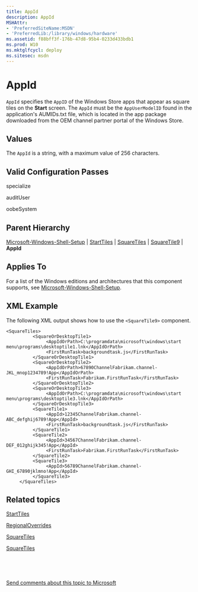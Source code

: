 ```yaml
---
title: AppId
description: AppId
MSHAttr:
- 'PreferredSiteName:MSDN'
- 'PreferredLib:/library/windows/hardware'
ms.assetid: f88bff3f-176b-47d8-95b4-0233d433bdb1
ms.prod: W10
ms.mktglfcycl: deploy
ms.sitesec: msdn
---
```


# AppId


`AppId` specifies the `AppID` of the Windows Store apps that appear as square tiles on the **Start** screen. The `AppId` must be the `AppUserModelID` found in the application's AUMIDs.txt file, which is located in the app package downloaded from the OEM channel partner portal of the Windows Store.

## Values


The `AppId` is a string, with a maximum value of 256 characters.

## Valid Configuration Passes


specialize

auditUser

oobeSystem

## Parent Hierarchy


[Microsoft-Windows-Shell-Setup](microsoft-windows-shell-setup.md) | [StartTiles](microsoft-windows-shell-setup-starttiles.md) | [SquareTiles](microsoft-windows-shell-setup-starttilessquaretiles.md) | [SquareTile9](microsoft-windows-shell-setup-starttilessquaretilessquaretile9.md) | **AppId**

## Applies To


For a list of the Windows editions and architectures that this component supports, see [Microsoft-Windows-Shell-Setup](microsoft-windows-shell-setup.md).

## XML Example


The following XML output shows how to use the `<SquareTile9>` component.

``` syntax
<SquareTiles>
          <SquareOrDesktopTile1>
               <AppIdOrPath>C:\programdata\microsoft\windows\start menu\programs\desktoptile1.lnk</AppIdOrPath>
               <FirstRunTask>backgroundtask.js</FirstRunTask>
          </SquareOrDesktopTile1>
          <SquareOrDesktopTile2>
               <AppIdOrPath>67890ChannelFabrikam.channel-JKL_mnop1234789!App</AppIdOrPath>
               <FirstRunTask>Fabrikam.FirstRunTask</FirstRunTask>
          </SquareOrDesktopTile2>
          <SquareOrDesktopTile3>
               <AppIdOrPath>C:\programdata\microsoft\windows\start menu\programs\desktoptile3.lnk</AppIdOrPath>
          </SquareOrDesktopTile3>
          <SquareTile1>
               <AppId>12345ChannelFabrikam.channel-ABC_defghij6789!App</AppId>
               <FirstRunTask>backgroundtask.js</FirstRunTask>
          </SquareTile1>
          <SquareTile2>
               <AppId>34567ChannelFabrikam.channel-DEF_012ghijk345!App</AppId>
               <FirstRunTask>Fabrikam.FirstRunTask</FirstRunTask>
          </SquareTile2>
          <SquareTile3>
               <AppId>56789ChannelFabrikam.channel-GHI_67890jklmno!App</AppId>
          </SquareTile3>
     </SquareTiles> 
```

## Related topics


[StartTiles](microsoft-windows-shell-setup-starttiles.md)

[RegionalOverrides](microsoft-windows-shell-setup-starttiles-regionaloverrides.md)

[SquareTiles](microsoft-windows-shell-setup-starttiles-regionaloverridesregionaloverridesquaretiles.md)

[SquareTiles](microsoft-windows-shell-setup-starttilessquaretiles.md)

 

 

[Send comments about this topic to Microsoft](mailto:wsddocfb@microsoft.com?subject=Documentation%20feedback%20%5Bp_unattend\p_unattend%5D:%20AppId%20%20RELEASE:%20%2810/3/2016%29&body=%0A%0APRIVACY%20STATEMENT%0A%0AWe%20use%20your%20feedback%20to%20improve%20the%20documentation.%20We%20don't%20use%20your%20email%20address%20for%20any%20other%20purpose,%20and%20we'll%20remove%20your%20email%20address%20from%20our%20system%20after%20the%20issue%20that%20you're%20reporting%20is%20fixed.%20While%20we're%20working%20to%20fix%20this%20issue,%20we%20might%20send%20you%20an%20email%20message%20to%20ask%20for%20more%20info.%20Later,%20we%20might%20also%20send%20you%20an%20email%20message%20to%20let%20you%20know%20that%20we've%20addressed%20your%20feedback.%0A%0AFor%20more%20info%20about%20Microsoft's%20privacy%20policy,%20see%20http://privacy.microsoft.com/default.aspx. "Send comments about this topic to Microsoft")





